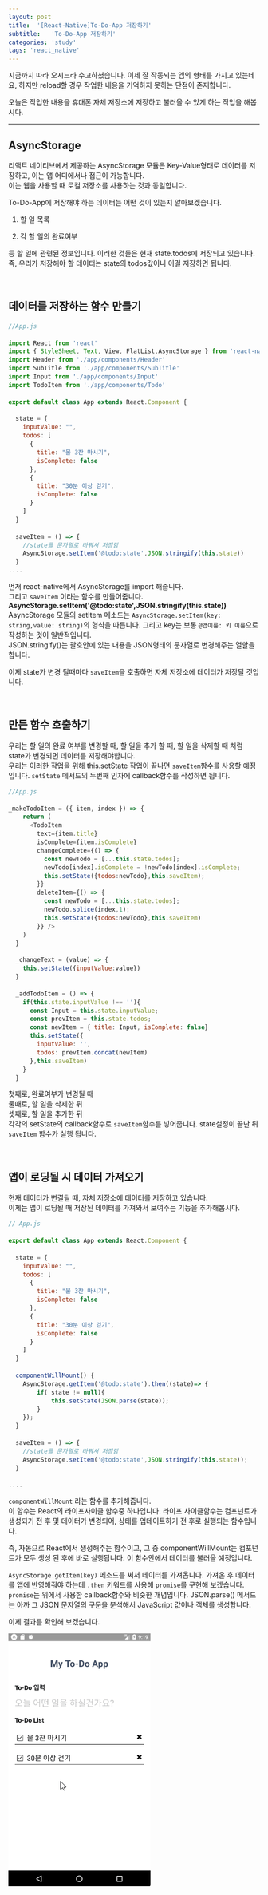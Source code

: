 ```yaml
---
layout: post
title:  '[React-Native]To-Do-App 저장하기'
subtitle:   'To-Do-App 저장하기'
categories: 'study'
tags: 'react_native'
---
```


지금까지 따라 오시느라 수고하셨습니다. 이제 잘 작동되는 앱의 형태를 가지고 있는데요, 하지만 reload할 경우 작업한 내용을 기억하지 못하는 단점이 존재합니다. 

오늘은 작업한 내용을 휴대폰 자체 저장소에 저장하고 불러올 수 있게 하는 작업을 해봅시다.

---

## AsyncStorage

리액트 네이티브에서 제공하는 AsyncStorage 모듈은 Key-Value형태로 데이터를 저장하고, 이는 앱 어디에서나 접근이 가능합니다.  
이는 웹을 사용할 때 로컬 저장소를 사용하는 것과 동일합니다.

To-Do-App에 저장해야 하는 데이터는 어떤 것이 있는지 알아보겠습니다.

1. 할 일 목록

2. 각 할 일의 완료여부

등 할 일에 관련된 정보입니다. 이러한 것들은 현재 state.todos에 저장되고 있습니다.  
즉, 우리가 저장해야 할 데이터는 state의 todos값이니 이걸 저장하면 됩니다.

<br>

## 데이터를 저장하는 함수 만들기

```javascript
//App.js

import React from 'react'
import { StyleSheet, Text, View, FlatList,AsyncStorage } from 'react-native'
import Header from './app/components/Header'
import SubTitle from './app/components/SubTitle'
import Input from './app/components/Input'
import TodoItem from './app/components/Todo'

export default class App extends React.Component {

  state = {
    inputValue: "",
    todos: [
      {
        title: "물 3잔 마시기",
        isComplete: false
      },
      {
        title: "30분 이상 걷기",
        isComplete: false
      }
    ]
  }

  saveItem = () => {
    //state를 문자열로 바꿔서 저장함
    AsyncStorage.setItem('@todo:state',JSON.stringify(this.state))
  }
....
```

먼저 react-native에서 AsyncStorage를 import 해줍니다.  
그리고 ``saveItem`` 이라는 함수를 만들어줍니다.  
**AsyncStorage.setItem('@todo:state',JSON.stringify(this.state))**  
AsyncStorage 모듈의 setItem 메소드는 ``AsyncStorage.setItem(key: string,value: string)``의 형식을 따릅니다. 그리고 key는 보통 ``@앱이름: 키 이름``으로 작성하는 것이 일반적입니다.  
JSON.stringify()는 괄호안에 있는 내용을 JSON형태의 문자열로 변경해주는 열할을 합니다.

이제 state가 변경 될때마다 ``saveItem``을 호출하면 자체 저장소에 데이터가 저장될 것입니다.

<br>

## 만든 함수 호출하기

우리는 할 일의 완료 여부를 변경할 때, 할 일을 추가 할 때, 할 일을 삭제할 때 처럼 state가 변경되면 데이터를 저장해야합니다.  
우리는 이러한 작업을 위해 this.setState 작업이 끝나면 ``saveItem``함수를 사용할 예정입니다. ``setState`` 메서드의 두번째 인자에 callback함수를 작성하면 됩니다.

```javascript
//App.js

_makeTodoItem = ({ item, index }) => {
    return (
      <TodoItem
        text={item.title}
        isComplete={item.isComplete}
        changeComplete={() => {
          const newTodo = [...this.state.todos];
          newTodo[index].isComplete = !newTodo[index].isComplete;
          this.setState({todos:newTodo},this.saveItem);
        }}
        deleteItem={() => {
          const newTodo = [...this.state.todos];
          newTodo.splice(index,1);
          this.setState({todos:newTodo},this.saveItem)
        }} />
    )
  }

  _changeText = (value) => {
    this.setState({inputValue:value})
  }

  _addTodoItem = () => {
    if(this.state.inputValue !== ''){
      const Input = this.state.inputValue;
      const prevItem = this.state.todos;
      const newItem = { title: Input, isComplete: false}
      this.setState({
        inputValue: '',
        todos: prevItem.concat(newItem)
      },this.saveItem)
    }
  }
```

첫째로, 완료여부가 변경될 때  
둘때로, 할 일을 삭제한 뒤  
셋째로, 할 일을 추가한 뒤  
각각의 setState의 callback함수로 ``saveItem``함수를 넣어줍니다. state설정이 끝난 뒤 ``saveItem`` 함수가 실행 됩니다.

<br>

## 앱이 로딩될 시 데이터 가져오기

현재 데이터가 변결될 때, 자체 저장소에 데이터를 저장하고 있습니다.  
이제는 앱이 로딩될 때 저장된 데이터를 가져와서 보여주는 기능을 추가해봅시다.

```javascript
// App.js

export default class App extends React.Component {

  state = {
    inputValue: "",
    todos: [
      {
        title: "물 3잔 마시기",
        isComplete: false
      },
      {
        title: "30분 이상 걷기",
        isComplete: false
      }
    ]
  }

  componentWillMount() {
    AsyncStorage.getItem('@todo:state').then((state)=> {
        if( state != null){
            this.setState(JSON.parse(state));
        }
    });
  }

  saveItem = () => {
    //state를 문자열로 바꿔서 저장함
    AsyncStorage.setItem('@todo:state',JSON.stringify(this.state));
  }

....
```

``componentWillMount`` 라는 함수를 추가해줍니다.  
이 함수는 React의 라이프사이클 함수중 하나입니다. 라이프 사이클함수는 컴포넌트가 생성되기 전 후 및 데이터가 변경되어, 상태를 업데이트하기 전 후로 실행되는 함수입니다.  

즉, 자동으로 React에서 생성해주는 함수이고, 그 중 componentWillMount는 컴포넌트가 모두 생성 된 후에 바로 실행됩니다. 이 함수안에서 데이터를 불러올 예정입니다.

``AsyncStorage.getItem(key)`` 메소드를 써서 데이터를 가져옵니다. 가져온 후 데이터를 앱에 반영해줘야 하는데 ``.then`` 키워드를 사용해 ``promise``를 구현해 보겠습니다.  
``promise``는 위에서 사용한 callback함수와 비슷한 개념입니다.  JSON.parse() 메서드는 아까 그 JSON 문자열의 구문을 분석해서 JavaScript 값이나 객체를 생성합니다.

이제 결과를 확인해 보겠습니다.

![](/assets/img/posts/AC_4.gif)
